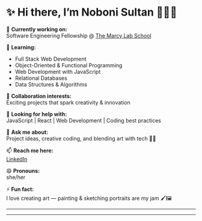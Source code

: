 # ✨ Hi there, I’m Noboni Sultan 👩🏽‍💻  

🔭 **Currently working on:**  
Software Engineering Fellowship @ [The Marcy Lab School](https://www.marcylabschool.org/)  

🌱 **Learning:**  
- Full Stack Web Development  
- Object-Oriented & Functional Programming  
- Web Development with JavaScript  
- Relational Databases  
- Data Structures & Algorithms  

👯 **Collaboration interests:**  
Exciting projects that spark creativity & innovation  

🤔 **Looking for help with:**  
JavaScript | React | Web Development | Coding best practices  

💬 **Ask me about:**  
Project ideas, creative coding, and blending art with tech 🎨✨  

📫 **Reach me here:**  
[LinkedIn](https://www.linkedin.com/in/nobonisultan/)  

😄 **Pronouns:**  
she/her  

⚡ **Fun fact:**  
I love creating art — painting & sketching portraits are my jam 🖌️🖼️  

---

 

---


